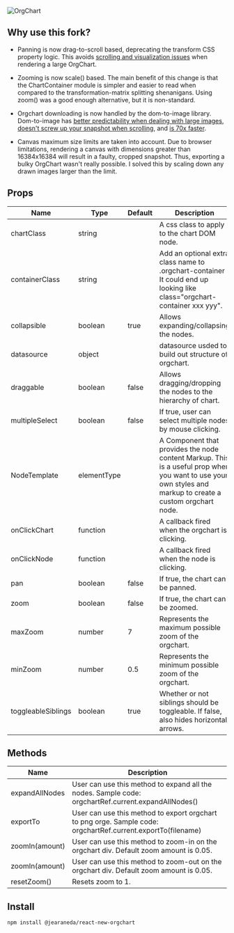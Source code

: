 ![OrgChart](https://randomthimgs.blob.core.windows.net/randomthimgs/lomgo.png)

## Why use this fork?

- Panning is now drag-to-scroll based, deprecating the transform CSS property logic. This avoids [scrolling and visualization issues](https://stackoverflow.com/questions/45512317/css-transform-origin-center-overflow-scroll-not-full-width) when rendering a large OrgChart.

- Zooming is now scale() based. The main benefit of this change is that the ChartContainer module is simpler and easier to read when compared to the transformation-matrix splitting shenanigans. Using zoom() was a good enough alternative, but it is non-standard.

- Orgchart downloading is now handled by the dom-to-image library. Dom-to-image has [better predictability when dealing with large images](https://stackoverflow.com/questions/43755750/div-or-html-to-image-alternative-to-html2canvas), [doesn't screw up your snapshot when scrolling](https://stackoverflow.com/questions/36213275/html2canvas-does-not-render-full-div-only-what-is-visible-on-screen), and [is 70x faster](https://betterprogramming.pub/heres-why-i-m-replacing-html2canvas-with-html-to-image-in-our-react-app-d8da0b85eadf).

- Canvas maximum size limits are taken into account. Due to browser limitations, rendering a canvas with dimensions greater than 16384x16384 will result in a faulty, cropped snapshot. Thus, exporting a bulky OrgChart wasn't really possible. I solved this by scaling down any drawn images larger than the limit.

## Props

<table>
  <thead>
    <tr>
      <th>Name</th>
      <th>Type</th>
      <th>Default</th>
      <th>Description</th>
    </tr>
  </thead>
  <tbody>
    <tr>
      <td>chartClass</td>
      <td>string</td>
      <td></td>
      <td>A css class to apply to the chart DOM node.</td>
    </tr>
    <tr>
      <td>containerClass</td>
      <td>string</td>
      <td></td>
      <td>Add an optional extra class name to .orgchart-container It could end up looking like class="orgchart-container xxx yyy".</td>
    </tr>
    <tr>
      <td>collapsible</td>
      <td>boolean</td>
      <td>true</td>
      <td>Allows expanding/collapsing the nodes.</td>
    </tr>
    <tr>
      <td>datasource</td>
      <td>object</td>
      <td></td>
      <td>datasource usded to build out structure of orgchart.</td>
    </tr>
    <tr>
      <td>draggable</td>
      <td>boolean</td>
      <td>false</td>
      <td>Allows dragging/dropping the nodes to the hierarchy of chart.</td>
    </tr>
    <tr>
      <td>multipleSelect</td>
      <td>boolean</td>
      <td>false</td>
      <td>If true, user can select multiple nodes by mouse clicking.</td>
    </tr>
    <tr>
      <td>NodeTemplate</td>
      <td>elementType</td>
      <td></td>
      <td>A Component that provides the node content Markup. This is a useful prop when you want to use your own styles and markup to create a custom orgchart node.</td>
    </tr>
    <tr>
      <td>onClickChart</td>
      <td>function</td>
      <td></td>
      <td>A callback fired when the orgchart is clicking.</td>
    </tr>
    <tr>
      <td>onClickNode</td>
      <td>function</td>
      <td></td>
      <td>A callback fired when the node is clicking.</td>
    </tr>
    <tr>
      <td>pan</td>
      <td>boolean</td>
      <td>false</td>
      <td>If true, the chart can be panned.</td>
    </tr>
    <tr>
      <td>zoom</td>
      <td>boolean</td>
      <td>false</td>
      <td>If true, the chart can be zoomed.</td>
    </tr>
    <tr>
      <td>maxZoom</td>
      <td>number</td>
      <td>7</td>
      <td>Represents the maximum possible zoom of the orgchart.</td>
    </tr>
    <tr>
      <td>minZoom</td>
      <td>number</td>
      <td>0.5</td>
      <td>Represents the minimum possible zoom of the orgchart.</td>
    </tr>
    <tr>
      <td>toggleableSiblings</td>
      <td>boolean</td>
      <td>true</td>
      <td>Whether or not siblings should be toggleable. If false, also hides horizontal arrows.</td>
    </tr>
  </tbody>
</table>

## Methods

<table>
  <thead>
    <tr>
      <th>Name</th>
      <th>Description</th>
    </tr>
  </thead>
  <tbody>
    <tr>
      <td>expandAllNodes</td>
      <td>User can use this method to expand all the nodes. Sample code: orgchartRef.current.expandAllNodes()</td>
    </tr>
    <tr>
      <td>exportTo</td>
      <td>User can use this method to export orgchart to png orge. Sample code: orgchartRef.current.exportTo(filename)</td>
    </tr>
    <tr>
      <td>zoomIn(amount)</td>
      <td>
        User can use this method to zoom-in on the orgchart div. Default zoom amount is 0.05.
      </td>
    </tr>
    <tr>
      <td>zoomIn(amount)</td>
      <td>
      User can use this method to zoom-out on the orgchart div. Default zoom amount is 0.05. 
      </td>
    </tr>
    <tr>
      <td>resetZoom()</td>
      <td>
      Resets zoom to 1.
      </td>
    </tr>
  </tbody>
</table>

## Install

```
npm install @jearaneda/react-new-orgchart
```
